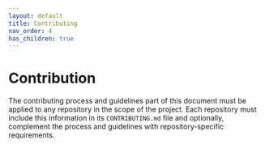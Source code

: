 ```yaml
---
layout: default
title: Contributing
nav_order: 4
has_children: true
---
```


# Contribution

The contributing process and guidelines part of this document must be
applied to any repository in the scope of the project. Each repository
must include this information in its `CONTRIBUTING.md` file and
optionally, complement the process and guidelines with
repository-specific requirements.
